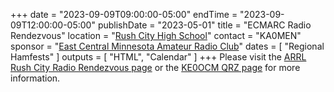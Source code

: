 +++
date = "2023-09-09T09:00:00-05:00"
endTime = "2023-09-09T12:00:00-05:00"
publishDate = "2023-05-01"
title = "ECMARC Radio Rendezvous"
location = "[Rush City High School](https://www.google.com/maps/place/Rush+City+Schools/@45.6900267,-92.98318,17z/data=!3m1!4b1!4m5!3m4!1s0x52b25ae6730ea413:0xdf9eb6d7b6d21638!8m2!3d45.690023!4d-92.980986)"
contact = "KA0MEN"
sponsor = "[East Central Minnesota Amateur Radio Club](http://www.magicrepeater.net/ecmarc.htm)"
dates = [ "Regional Hamfests" ]
outputs = [ "HTML", "Calendar" ]
+++
Please visit the
[ARRL Rush City Radio Rendezvous page](http://www.arrl.org/hamfests/rush-city-radio-rendezvous-5)
or the
[KE0OCM QRZ page](https://www.qrz.com/db/K0ECM) 
for more information.
